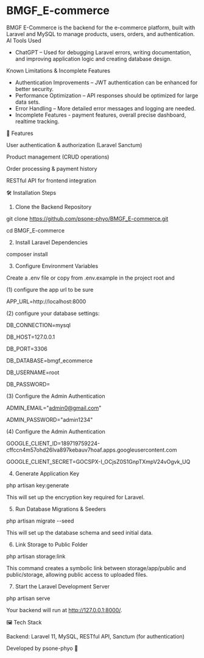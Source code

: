 # BMGF_E-commerce
BMGF E-Commerce is the backend for the e-commerce platform, built with Laravel and MySQL to manage products, users, orders, and authentication.
AI Tools Used
- ChatGPT – Used for debugging Laravel errors, writing documentation, and improving application logic and creating database design.

Known Limitations & Incomplete Features
- Authentication Improvements – JWT authentication can be enhanced for better security.
- Performance Optimization – API responses should be optimized for large data sets.
- Error Handling – More detailed error messages and logging are needed.
- Incomplete Features - payment features, overall precise dashboard, realtime tracking.


🚀 Features

User authentication & authorization (Laravel Sanctum)

Product management (CRUD operations)

Order processing & payment history

RESTful API for frontend integration

🛠️ Installation Steps

1. Clone the Backend Repository

git clone https://github.com/psone-phyo/BMGF_E-commerce.git

cd BMGF_E-commerce

2. Install Laravel Dependencies

composer install

3. Configure Environment Variables

Create a .env file or copy from .env.example in the project root and

(1) configure the app url to be sure

APP_URL=http://localhost:8000

(2) configure your database settings:

DB_CONNECTION=mysql

DB_HOST=127.0.0.1

DB_PORT=3306

DB_DATABASE=bmgf_ecommerce

DB_USERNAME=root

DB_PASSWORD=

(3) Configure the Admin Authentication

ADMIN_EMAIL="admin0@gmail.com"

ADMIN_PASSWORD="admin1234"

(4) Configure the Admin Authentication

GOOGLE_CLIENT_ID=189719759224-cffccn4m57ohd26lva897kebauv7hoaf.apps.googleusercontent.com

GOOGLE_CLIENT_SECRET=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

4. Generate Application Key

php artisan key:generate

This will set up the encryption key required for Laravel.

5. Run Database Migrations & Seeders

php artisan migrate --seed

This will set up the database schema and seed initial data.

6. Link Storage to Public Folder

php artisan storage:link

This command creates a symbolic link between storage/app/public and public/storage, allowing public access to uploaded files.

7. Start the Laravel Development Server

php artisan serve

Your backend will run at http://127.0.0.1:8000/.

🖼️ Tech Stack

Backend: Laravel 11, MySQL, RESTful API, Sanctum (for authentication)

Developed by psone-phyo 🚀
